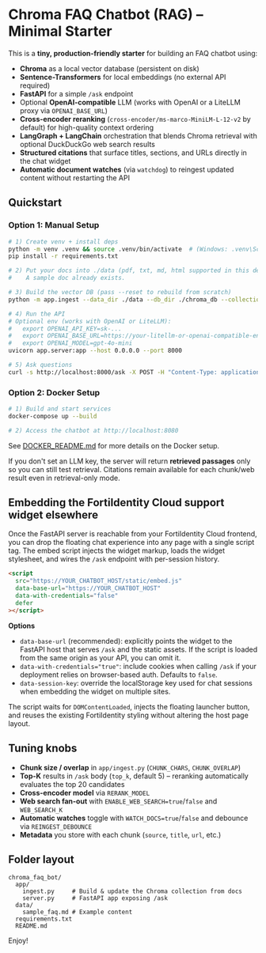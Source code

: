 # Chroma FAQ Chatbot (RAG) – Minimal Starter

This is a **tiny, production-friendly starter** for building an FAQ chatbot using:
- **Chroma** as a local vector database (persistent on disk)
- **Sentence-Transformers** for local embeddings (no external API required)
- **FastAPI** for a simple `/ask` endpoint
- Optional **OpenAI-compatible** LLM (works with OpenAI or a LiteLLM proxy via `OPENAI_BASE_URL`)
- **Cross-encoder reranking** (`cross-encoder/ms-marco-MiniLM-L-12-v2` by default) for high-quality context ordering
- **LangGraph + LangChain** orchestration that blends Chroma retrieval with optional DuckDuckGo web search results
- **Structured citations** that surface titles, sections, and URLs directly in the chat widget
- **Automatic document watches** (via `watchdog`) to reingest updated content without restarting the API

## Quickstart

### Option 1: Manual Setup

```bash
# 1) Create venv + install deps
python -m venv .venv && source .venv/bin/activate  # (Windows: .venv\Scripts\activate)
pip install -r requirements.txt

# 2) Put your docs into ./data (pdf, txt, md, html supported in this demo)
#    A sample doc already exists.

# 3) Build the vector DB (pass --reset to rebuild from scratch)
python -m app.ingest --data_dir ./data --db_dir ./chroma_db --collection faq --reset

# 4) Run the API
# Optional env (works with OpenAI or LiteLLM):
#   export OPENAI_API_KEY=sk-...
#   export OPENAI_BASE_URL=https://your-litellm-or-openai-compatible-endpoint/v1/
#   export OPENAI_MODEL=gpt-4o-mini
uvicorn app.server:app --host 0.0.0.0 --port 8000

# 5) Ask questions
curl -s http://localhost:8000/ask -X POST -H "Content-Type: application/json" -d '{"question": "What is this project?"}' | jq
```

### Option 2: Docker Setup

```bash
# 1) Build and start services
docker-compose up --build

# 2) Access the chatbot at http://localhost:8080
```

See [DOCKER_README.md](DOCKER_README.md) for more details on the Docker setup.

If you don't set an LLM key, the server will return **retrieved passages** only so you can still test retrieval. Citations remain available for each chunk/web result even in retrieval-only mode.

## Embedding the FortiIdentity Cloud support widget elsewhere

Once the FastAPI server is reachable from your FortiIdentity Cloud frontend, you can drop the floating chat experience into any page with a single script tag. The embed script injects the widget markup, loads the widget stylesheet, and wires the `/ask` endpoint with per-session history.

```html
<script
  src="https://YOUR_CHATBOT_HOST/static/embed.js"
  data-base-url="https://YOUR_CHATBOT_HOST"
  data-with-credentials="false"
  defer
></script>
```

**Options**

- `data-base-url` (recommended): explicitly points the widget to the FastAPI host that serves `/ask` and the static assets. If the script is loaded from the same origin as your API, you can omit it.
- `data-with-credentials="true"`: include cookies when calling `/ask` if your deployment relies on browser-based auth. Defaults to `false`.
- `data-session-key`: override the localStorage key used for chat sessions when embedding the widget on multiple sites.

The script waits for `DOMContentLoaded`, injects the floating launcher button, and reuses the existing FortiIdentity styling without altering the host page layout.

## Tuning knobs
- **Chunk size / overlap** in `app/ingest.py` (`CHUNK_CHARS`, `CHUNK_OVERLAP`)
- **Top-K** results in `/ask` body (`top_k`, default 5) – reranking automatically evaluates the top 20 candidates
- **Cross-encoder model** via `RERANK_MODEL`
- **Web search fan-out** with `ENABLE_WEB_SEARCH=true`/`false` and `WEB_SEARCH_K`
- **Automatic watches** toggle with `WATCH_DOCS=true`/`false` and debounce via `REINGEST_DEBOUNCE`
- **Metadata** you store with each chunk (`source`, `title`, `url`, etc.)

## Folder layout
```
chroma_faq_bot/
  app/
    ingest.py     # Build & update the Chroma collection from docs
    server.py     # FastAPI app exposing /ask
  data/
    sample_faq.md # Example content
  requirements.txt
  README.md
```

Enjoy!